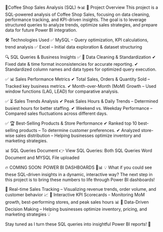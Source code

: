 🚀Coffee Shop Sales Analysis (SQL) ☕📊
📌 Project Overview
This project is a SQL-powered analysis of Coffee Shop Sales, focusing on data cleaning, performance tracking, and KPI-driven insights. The goal is to leverage structured queries to analyze trends, optimize sales strategies, and prepare data for future Power BI integration.

🛠️ Technologies Used
✅ MySQL – Query optimization, KPI calculations, trend analysis
✅ Excel – Initial data exploration & dataset structuring

🔍 SQL Queries & Business Insights
✅ 🔹 Data Cleaning & Standardization
✔ Fixed date & time format inconsistencies for accurate reporting.
✔ Standardized column names and data types for optimized query execution.

✅ 📊 Sales Performance Metrics
✔ Total Sales, Orders & Quantity Sold – Tracked key business metrics.
✔ Month-over-Month (MoM) Growth – Used window functions (LAG, LEAD) for comparative analysis.

✅ ⏳ Sales Trends Analysis
✔ Peak Sales Hours & Daily Trends – Determined busiest hours for better staffing.
✔ Weekend vs. Weekday Performance – Compared sales fluctuations across different days.

✅ 🏆 Best-Selling Products & Store Performance
✔ Ranked top 10 best-selling products – To determine customer preferences.
✔ Analyzed store-wise sales distribution – Helping businesses optimize inventory and marketing strategies.

📊 SQL Queries Document 👉 View SQL Queries: Both SQL Queries Word Document and MYSQL File uploaded


🔥 COMING SOON: POWER BI DASHBOARDS 🚀📊
💡 What if you could see these SQL-driven insights in a dynamic, interactive way?
The next step in this project is to bring these numbers to life through Power BI dashboards!

🔹 Real-time Sales Tracking – Visualizing revenue trends, order volume, and customer behavior 📈
🔹 Interactive KPI Scorecards – Monitoring MoM growth, best-performing stores, and peak sales hours 📊
🔹 Data-Driven Decision Making – Helping businesses optimize inventory, pricing, and marketing strategies 💡

Stay tuned as I turn these SQL queries into insightful Power BI reports! 🚀
